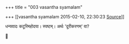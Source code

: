 +++
title = "003 vasantha syamalam"

+++
[[vasantha syamalam	2015-02-10, 22:30:23 [Source](https://groups.google.com/g/samskrita/c/xRspP3dyyro)]]



धन्यवादः कटूरिमहोदया। स्पष्टम्। अर्थः 'दूरीकरणम्' वा?



